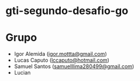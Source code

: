 # gti-segundo-desafio-go

# Grupo

- Igor Alemida (igor.mottta@gmail.com)
- Lucas Caputo (lccaputo@hotmail.com)
- Samuel Santos (samuelllima280499@gmail.com)
- Lucian 
